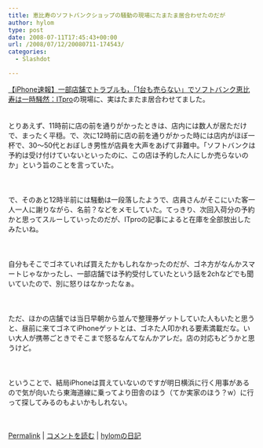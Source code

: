```yaml
---
title: 恵比寿のソフトバンクショップの騒動の現場にたまたま居合わせたのだが
author: hylom
type: post
date: 2008-07-11T17:45:43+00:00
url: /2008/07/12/20080711-174543/
categories:
  - Slashdot

---
```

 [【iPhone速報】一部店舗でトラブルも，「1台も売らない」でソフトバンク恵比寿は一時騒然：ITpro][1]の現場に、実はたまたま居合わせてました。  
</br>   
とりあえず、11時前に店の前を通りがかったときは、店内には数人が居ただけで、まったく平穏。で、次に12時前に店の前を通りがかった時には店内がほぼ一杯で、30〜50代とおぼしき男性が店員を大声をあげて非難中。「ソフトバンクは予約は受け付けていないといったのに、この店は予約した人にしか売らないのか」という旨のことを言っていた。</br>  
</br>   
で、そのあと12時半前には騒動は一段落したようで、店員さんがそこにいた客一人一人に謝りながら、名前？などをメモしていた。てっきり、次回入荷分の予約かと思ってスルーしていったのだが、ITproの記事によると在庫を全部放出したみたいね。</br>  
</br>   
自分もそこでゴネていれば買えたかもしれなかったのだが、ゴネ方がなんかスマートじゃなかったし、一部店舗では予約受付していたという話を2chなどでも聞いていたので、別に怒りはなかったなぁ。</br>  
</br>   
ただ、ほかの店舗では当日早朝から並んで整理券ゲットしていた人もいたと思うと、昼前に来てゴネてiPhoneゲットとは、ゴネた人叩かれる要素満載だな。いい大人が携帯ごときでそこまで怒るなんてなんかアレだ。店の対応もどうかと思うけど。</br>  
</br>   
ということで、結局iPhoneは買えていないのですが明日横浜に行く用事があるので気が向いたら東海道線に乗ってより田舎のほう（てか実家のほう？w）に行って探してみるのもよいかもしれない。</br>  
</br> 

   [Permalink][2] |    [コメントを読む][3] |    [hylomの日記][4] 

</br>

 [1]: http://itpro.nikkeibp.co.jp/article/NEWS/20080711/310650/
 [2]: http://slashdot.jp/~hylom/journal/445761
 [3]: http://slashdot.jp/~hylom/journal/445761#acomments
 [4]: http://slashdot.jp/~hylom/journal/